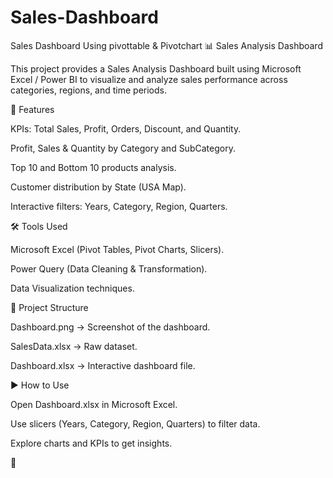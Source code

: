 # Sales-Dashboard
Sales Dashboard Using pivottable &amp; Pivotchart 
📊 Sales Analysis Dashboard

This project provides a Sales Analysis Dashboard built using Microsoft Excel / Power BI to visualize and analyze sales performance across categories, regions, and time periods.

🚀 Features

KPIs: Total Sales, Profit, Orders, Discount, and Quantity.

Profit, Sales & Quantity by Category and SubCategory.

Top 10 and Bottom 10 products analysis.

Customer distribution by State (USA Map).

Interactive filters: Years, Category, Region, Quarters.

🛠️ Tools Used

Microsoft Excel (Pivot Tables, Pivot Charts, Slicers).

Power Query (Data Cleaning & Transformation).

Data Visualization techniques.

📂 Project Structure

Dashboard.png → Screenshot of the dashboard.

SalesData.xlsx → Raw dataset.

Dashboard.xlsx → Interactive dashboard file.

▶️ How to Use

Open Dashboard.xlsx in Microsoft Excel.

Use slicers (Years, Category, Region, Quarters) to filter data.

Explore charts and KPIs to get insights.

📸
